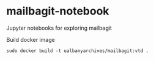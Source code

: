 # mailbagit-notebook
Jupyter notebooks for exploring mailbagit


Build docker image

```
sudo docker build -t ualbanyarchives/mailbagit:vtd .
```
